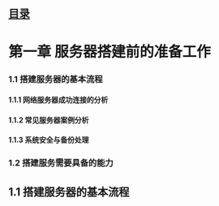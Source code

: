 ## [目录](https://github.com/Letitmiss/LinuxServer-learning)
# 第一章 服务器搭建前的准备工作   
### 1.1 搭建服务器的基本流程    
####    1.1.1 网络服务器成功连接的分析   
####    1.1.2 常见服务器案例分析    
####    1.1.3 系统安全与备份处理    
### 1.2 搭建服务需要具备的能力    


## 1.1 搭建服务器的基本流程
